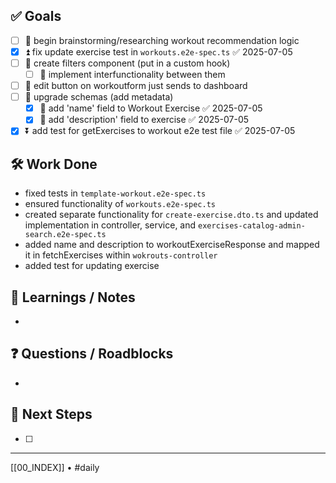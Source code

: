 ## ✅ Goals
- [ ] 🔺 begin brainstorming/researching workout recommendation logic
- [x] ⏫ fix update exercise test in `workouts.e2e-spec.ts` ✅ 2025-07-05
- [ ] 🔽  create filters component (put in a custom hook)
	- [ ] 🔽 implement interfunctionality between them
- [ ] 🔽  edit button on workoutform just sends to dashboard
- [ ] 🔽 upgrade schemas (add metadata)
	- [x] 🔽 add 'name' field to Workout Exercise ✅ 2025-07-05
	- [x] 🔽 add 'description' field to exercise ✅ 2025-07-05
- [x] ⏬ add test for getExercises to workout e2e test file ✅ 2025-07-05

## 🛠️ Work Done
- fixed tests in `template-workout.e2e-spec.ts`
- ensured functionality of `workouts.e2e-spec.ts`
- created separate functionality for `create-exercise.dto.ts` and updated implementation in controller, service, and `exercises-catalog-admin-search.e2e-spec.ts`
- added name and description to workoutExerciseResponse and mapped it in fetchExercises within `wokrouts-controller`
- added test for updating exercise

## 🧠 Learnings / Notes
- 

## ❓ Questions / Roadblocks
- 

## 🔁 Next Steps
- [ ] 

---
[[00_INDEX]] • #daily
